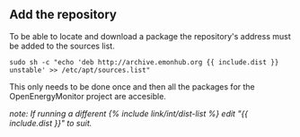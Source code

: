## **Add the repository**

To be able to locate and download a package the repository's address must be added to the sources list.

    sudo sh -c "echo 'deb http://archive.emonhub.org {{ include.dist }} unstable' >> /etc/apt/sources.list"
    
This only needs to be done once and then all the packages for the OpenEnergyMonitor project are accesible.
    
*note: If running a different {% include link/int/dist-list %} edit "{{ include.dist }}" to suit.*

